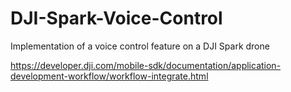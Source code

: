 # DJI-Spark-Voice-Control
Implementation of a voice control feature on a DJI Spark drone

https://developer.dji.com/mobile-sdk/documentation/application-development-workflow/workflow-integrate.html 
